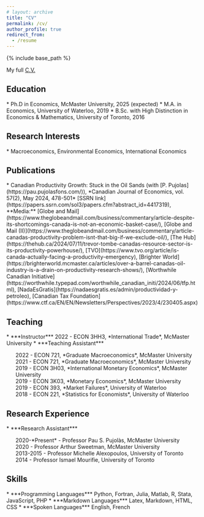 ```yaml
---
# layout: archive
title: "CV"
permalink: /cv/
author_profile: true
redirect_from:
  - /resume
---
```


{% include base_path %}

My full [C.V.](../files/loertscher_cv.pdf)

<h2 id="education">Education</h2>
* Ph.D in Economics, McMaster University, 2025 (expected)
* M.A. in Economics, University of Waterloo, 2019
* B.Sc. with High Distinction in Economics & Mathematics, University of Toronto, 2016

<h2 id="research-interests">Research Interests</h2>
* Macroeconomics, Environmental Economics, International Economics

<h2 id="publications">Publications</h2>
* Canadian Productivity Growth: Stuck in the Oil Sands (with [P. Pujolas](https://pau.pujolasfons.com/)), *Canadian Journal of Economics, vol. 57(2), May 2024, 478-501*  
  [SSRN link](https://papers.ssrn.com/sol3/papers.cfm?abstract_id=4417319), **Media:** [Globe and Mail](https://www.theglobeandmail.com/business/commentary/article-despite-its-shortcomings-canada-is-not-an-economic-basket-case/), [Globe and Mail (II)](https://www.theglobeandmail.com/business/commentary/article-canadas-productivity-problem-isnt-that-big-if-we-exclude-oil/), [The Hub](https://thehub.ca/2024/07/11/trevor-tombe-canadas-resource-sector-is-its-productivity-powerhouse/), [TVO](https://www.tvo.org/article/is-canada-actually-facing-a-productivity-emergency), [Brighter World](https://brighterworld.mcmaster.ca/articles/over-a-barrel-canadas-oil-industry-is-a-drain-on-productivity-research-shows/), [Worthwhile Canadian Initiative](https://worthwhile.typepad.com/worthwhile_canadian_initi/2024/06/tfp.html), [NadaEsGratis](https://nadaesgratis.es/admin/productividad-y-petroleo), [Canadian Tax Foundation](https://www.ctf.ca/EN/EN/Newsletters/Perspectives/2023/4/230405.aspx) 
  

<h2 id="teaching">Teaching</h2>
* ***Instructor***  
  2022 - ECON 3HH3, *International Trade*, McMaster University
* ***Teaching Assistant***  
  <ul style="list-style-type:none;">
  <li>2022 - ECON 721, *Graduate Macroeconomics*, McMaster University</li> 
  <li>2021 - ECON 721, *Graduate Macroeconomics*, McMaster University</li> 
  <li>2019 - ECON 3H03, *International Monetary Economics*, McMaster University</li>
  <li>2019 - ECON 3K03, *Monetary Economics*, McMaster University</li>
  <li>2019 - ECON 393, *Market Failures*, University of Waterloo</li>
  <li>2018 - ECON 221, *Statistics for Economists*, University of Waterloo</li>
  </ul>
<h2 id="research-experience">Research Experience</h2>
* ***Research Assistant***  
  <ul style="list-style-type:none;">
  <li>2020-*Present* - Professor Pau S. Pujolàs, McMaster University</li>
  <li>2020 - Professor Arthur Sweetman, McMaster University</li>  
  <li>2013-2015 - Professor Michelle Alexopoulos, University of Toronto</li>  
  <li>2014 - Professor Ismael Mourifie, University of Toronto</li>  
  </ul>
<h2 id="skills">Skills</h2>
* ***Programming Languages***  
  Python, Fortran, Julia, Matlab, R, Stata, JavaScript, PHP  
* ***Markdown Languages***  
  Latex, Markdown, HTML, CSS  
* ***Spoken Languages***  
  English, French


